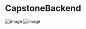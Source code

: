 # CapstoneBackend
![image](https://github.com/user-attachments/assets/954fb3e7-81b1-418f-8b4d-e991df21cec9)
![image](https://github.com/user-attachments/assets/db977969-0d51-4d69-8f7e-e5db4406c4d5)
